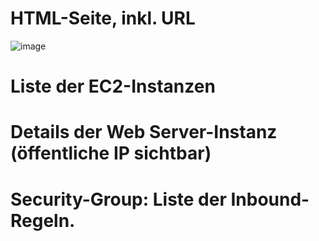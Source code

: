 
# HTML-Seite, inkl. URL

![image](screenshots/02/fotos/HTML-Seite_1.png)


# Liste der EC2-Instanzen
# Details der Web Server-Instanz (öffentliche IP sichtbar)
# Security-Group: Liste der Inbound-Regeln.
